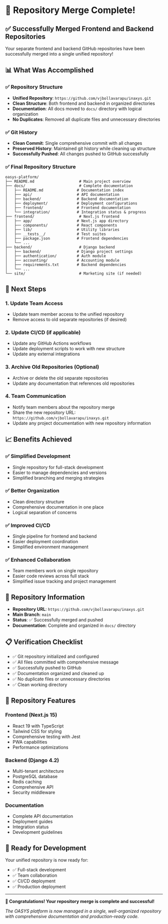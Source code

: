 # 🎉 Repository Merge Complete!

## ✅ **Successfully Merged Frontend and Backend Repositories**

Your separate frontend and backend GitHub repositories have been successfully merged into a single unified repository!

## 📊 **What Was Accomplished**

### **✅ Repository Structure**
- **Unified Repository**: `https://github.com/vjbollavarapu/inaxys.git`
- **Clean Structure**: Both frontend and backend in organized directories
- **Documentation**: All docs moved to `docs/` directory with logical organization
- **No Duplicates**: Removed all duplicate files and unnecessary directories

### **✅ Git History**
- **Clean Commit**: Single comprehensive commit with all changes
- **Preserved History**: Maintained git history while cleaning up structure
- **Successfully Pushed**: All changes pushed to GitHub successfully

### **✅ Final Repository Structure**
```
oasys-platform/
├── README.md                    # Main project overview
├── docs/                        # Complete documentation
│   ├── README.md               # Documentation index
│   ├── api/                    # API documentation
│   ├── backend/                # Backend documentation
│   ├── deployment/             # Deployment configurations
│   ├── frontend/               # Frontend documentation
│   └── integration/            # Integration status & progress
├── frontend/                    # Next.js frontend
│   ├── app/                    # Next.js app directory
│   ├── components/             # React components
│   ├── lib/                    # Utility libraries
│   ├── __tests__/              # Test suites
│   ├── package.json            # Frontend dependencies
│   └── ...
├── backend/                     # Django backend
│   ├── backend/                # Django project settings
│   ├── authentication/         # Auth module
│   ├── accounting/             # Accounting module
│   ├── requirements.txt        # Backend dependencies
│   └── ...
└── site/                        # Marketing site (if needed)
```

## 🚀 **Next Steps**

### **1. Update Team Access**
- Update team member access to the unified repository
- Remove access to old separate repositories (if desired)

### **2. Update CI/CD (if applicable)**
- Update any GitHub Actions workflows
- Update deployment scripts to work with new structure
- Update any external integrations

### **3. Archive Old Repositories (Optional)**
- Archive or delete the old separate repositories
- Update any documentation that references old repositories

### **4. Team Communication**
- Notify team members about the repository merge
- Share the new repository URL: `https://github.com/vjbollavarapu/inaxys.git`
- Update any project documentation with new repository information

## 📈 **Benefits Achieved**

### **✅ Simplified Development**
- Single repository for full-stack development
- Easier to manage dependencies and versions
- Simplified branching and merging strategies

### **✅ Better Organization**
- Clean directory structure
- Comprehensive documentation in one place
- Logical separation of concerns

### **✅ Improved CI/CD**
- Single pipeline for frontend and backend
- Easier deployment coordination
- Simplified environment management

### **✅ Enhanced Collaboration**
- Team members work on single repository
- Easier code reviews across full stack
- Simplified issue tracking and project management

## 🔗 **Repository Information**

- **Repository URL**: `https://github.com/vjbollavarapu/inaxys.git`
- **Main Branch**: `main`
- **Status**: ✅ Successfully merged and pushed
- **Documentation**: Complete and organized in `docs/` directory

## 📋 **Verification Checklist**

- ✅ Git repository initialized and configured
- ✅ All files committed with comprehensive message
- ✅ Successfully pushed to GitHub
- ✅ Documentation organized and cleaned up
- ✅ No duplicate files or unnecessary directories
- ✅ Clean working directory

## 🎯 **Repository Features**

### **Frontend (Next.js 15)**
- React 19 with TypeScript
- Tailwind CSS for styling
- Comprehensive testing with Jest
- PWA capabilities
- Performance optimizations

### **Backend (Django 4.2)**
- Multi-tenant architecture
- PostgreSQL database
- Redis caching
- Comprehensive API
- Security middleware

### **Documentation**
- Complete API documentation
- Deployment guides
- Integration status
- Development guidelines

## 🚀 **Ready for Development**

Your unified repository is now ready for:
- ✅ Full-stack development
- ✅ Team collaboration
- ✅ CI/CD deployment
- ✅ Production deployment

---

**🎉 Congratulations! Your repository merge is complete and successful!**

*The OASYS platform is now managed in a single, well-organized repository with comprehensive documentation and production-ready code.*
